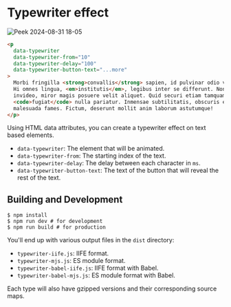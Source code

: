 # Typewriter effect

![Peek 2024-08-31 18-05](https://github.com/user-attachments/assets/644a4f36-556c-4baa-a3c9-56b1d17d0199)

```html
<p
  data-typewriter
  data-typewriter-from="10"
  data-typewriter-delay="100"
  data-typewriter-button-text="...more"
>
  Morbi fringilla <strong>convallis</strong> sapien, id pulvinar odio volutpat.
  Hi omnes lingua, <em>institutis</em>, legibus inter se differunt. Non equidem
  invideo, miror magis posuere velit aliquet. Quid securi etiam tamquam eu
  <code>fugiat</code> nulla pariatur. Inmensae subtilitatis, obscuris et
  malesuada fames. Fictum, deserunt mollit anim laborum astutumque!
</p>
```

Using HTML data attributes, you can create a typewriter effect on text based elements.

- `data-typewriter`: The element that will be animated.
- `data-typewriter-from`: The starting index of the text.
- `data-typewriter-delay`: The delay between each character in `ms`.
- `data-typewriter-button-text`: The text of the button that will reveal the rest of the text.

## Building and Development

```shell
$ npm install
$ npm run dev # for development
$ npm run build # for production
```

You'll end up with various output files in the `dist` directory:

- `typewriter-iife.js`: IIFE format.
- `typewriter-mjs.js`: ES module format.
- `typewriter-babel-iife.js`: IIFE format with Babel.
- `typewriter-babel-mjs.js`: ES module format with Babel.

Each type will also have gzipped versions and their corresponding source maps.

